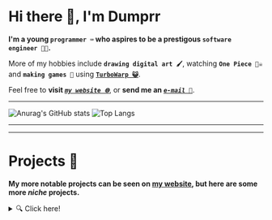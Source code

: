 

# Hi there 👋, I'm Dumprr

**I'm a young `programmer ⌨️` who aspires to be a prestigous `software engineer 👨‍💻`.**

More of my hobbies include **`drawing digital art 🖌️`**, watching **`One Piece 🏴‍☠️`** and **`making games 👾`** using [**`TurboWarp 😺`**](https://turbowarp.org/). 

Feel free to **visit *[`my website 🌐`](https://dumprr.github.io/)***, or **send me an *[`e-mail 📧`](mailto:duhhhmprr@proton.me)***.

---

![Anurag's GitHub stats](https://github-readme-stats.vercel.app/api?username=dumprr&show_icons=true&theme=tokyonight&line_height=28&hide_border=true)
![Top Langs](https://github-readme-stats.vercel.app/api/top-langs/?username=dumprr&layout=donut&theme=tokyonight&hide_border=true)

---

---
# Projects 🧰
**My more notable projects can be seen on [my website](https://dumprr.github.io/), but here are some more *niche* projects.**
<details>
  <summary> 🔍 Click here!</summary><br>

[**`TubeOffloader`**](https://github.com/dumprr/TubeOffloader), a (scuffed) YouTube video downloader made in Python

[**`Ex(py)riments`**](https://github.com/dumprr/Ex-Py-riments), a bunch of little gadgets made in Python 

[**`Trudare`**](https://github.com/dumprr/Trudare), a truth or dare discord bot (unfinished)


ALSO...
![I made this cat](https://piskel-imgstore-b.appspot.com/img/15703b17-3ec6-11ee-882d-fd9c21749db8.gif) <--- I animated that!

</details>


